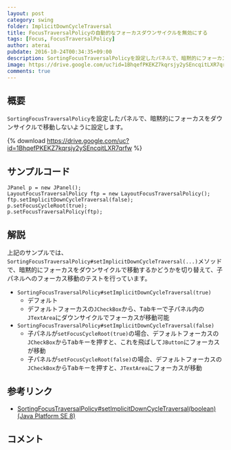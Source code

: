 ```yaml
---
layout: post
category: swing
folder: ImplicitDownCycleTraversal
title: FocusTraversalPolicyの自動的なフォーカスダウンサイクルを無効にする
tags: [Focus, FocusTraversalPolicy]
author: aterai
pubdate: 2016-10-24T00:34:35+09:00
description: SortingFocusTraversalPolicyを設定したパネルで、暗黙的にフォーカスをダウンサイクルで移動しないように設定します。
image: https://drive.google.com/uc?id=1BhqefPKEKZ7kqrsjy2ySEncqitLXR7qrfw
comments: true
---
```

## 概要
`SortingFocusTraversalPolicy`を設定したパネルで、暗黙的にフォーカスをダウンサイクルで移動しないように設定します。

{% download https://drive.google.com/uc?id=1BhqefPKEKZ7kqrsjy2ySEncqitLXR7qrfw %}

## サンプルコード
<pre class="prettyprint"><code>JPanel p = new JPanel();
LayoutFocusTraversalPolicy ftp = new LayoutFocusTraversalPolicy();
ftp.setImplicitDownCycleTraversal(false);
p.setFocusCycleRoot(true);
p.setFocusTraversalPolicy(ftp);
</code></pre>

## 解説
上記のサンプルでは、`SortingFocusTraversalPolicy#setImplicitDownCycleTraversal(...)`メソッドで、暗黙的にフォーカスをダウンサイクルで移動するかどうかを切り替えて、子パネルへのフォーカス移動のテストを行っています。

- `SortingFocusTraversalPolicy#setImplicitDownCycleTraversal(true)`
    - デフォルト
    - デフォルトフォーカスの`JCheckBox`から、<kbd>Tab</kbd>キーで子パネル内の`JTextArea`にダウンサイクルでフォーカスが移動可能
- `SortingFocusTraversalPolicy#setImplicitDownCycleTraversal(false)`
    - 子パネルが`setFocusCycleRoot(true)`の場合、デフォルトフォーカスの`JCheckBox`から<kbd>Tab</kbd>キーを押すと、これを飛ばして`JButton`にフォーカスが移動
    - 子パネルが`setFocusCycleRoot(false)`の場合、デフォルトフォーカスの`JCheckBox`から<kbd>Tab</kbd>キーを押すと、`JTextArea`にフォーカスが移動

<!-- dummy comment line for breaking list -->

## 参考リンク
- [SortingFocusTraversalPolicy#setImplicitDownCycleTraversal(boolean) (Java Platform SE 8)](https://docs.oracle.com/javase/jp/8/docs/api/javax/swing/SortingFocusTraversalPolicy.html#setImplicitDownCycleTraversal-boolean-)

<!-- dummy comment line for breaking list -->

## コメント

